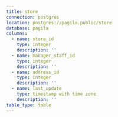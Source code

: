 ```yaml
---
title: store
connection: postgres
location: postgres://pagila.public/store
database: pagila
columns:
  - name: store_id
    type: integer
    description: ''
  - name: manager_staff_id
    type: integer
    description: ''
  - name: address_id
    type: integer
    description: ''
  - name: last_update
    type: timestamp with time zone
    description: ''
table_type: table
---
```



